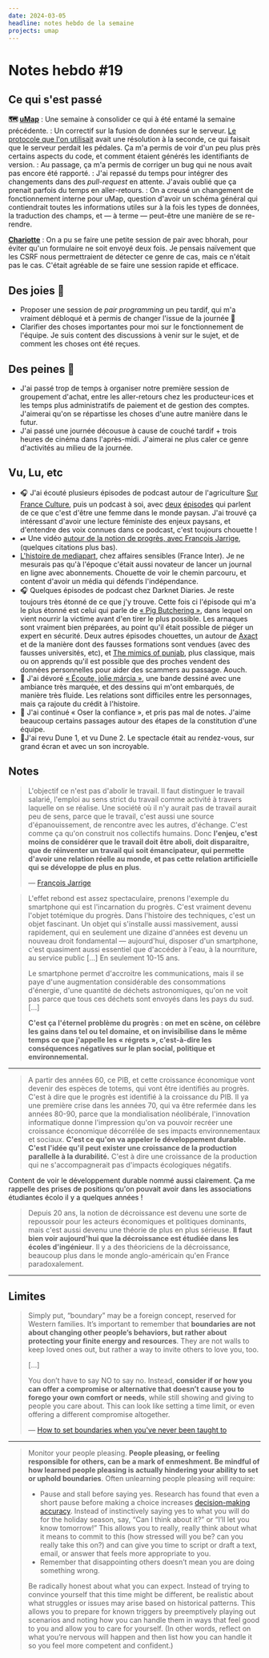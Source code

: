 ```yaml
---
date: 2024-03-05
headline: notes hebdo de la semaine
projects: umap
---
```

# Notes hebdo #19

## Ce qui s'est passé

**🗺️ [uMap](https://umap-projet.org)**
: Une semaine à consolider ce qui à été entamé la semaine précédente.
: Un correctif sur la fusion de données sur le serveur. [Le protocole que l'on utilisait](https://developer.mozilla.org/en-US/docs/Web/HTTP/Headers/Last-Modified) avait une résolution à la seconde, ce qui faisait que le serveur perdait les pédales. Ça m'a permis de voir d'un peu plus près certains aspects du code, et comment étaient générés les identifiants de version.
: Au passage, ça m'a permis de corriger un bug qui ne nous avait pas encore été rapporté.
: J'ai repassé du temps pour intégrer des changements dans des *pull-request* en attente. J'avais oublié que ça prenait parfois du temps en aller-retours.
: On a creusé un changement de fonctionnement interne pour uMap, question d'avoir un schéma général qui contiendrait toutes les informations utiles sur à la fois les types de données, la traduction des champs, et — à terme — peut-être une manière de se re-rendre.

**[Chariotte](https://chariotte.fr/)**
: On a pu se faire une petite session de pair avec bhorah, pour éviter qu'un formulaire ne soit envoyé deux fois. Je pensais naïvement que les CSRF nous permettraient de détecter ce genre de cas, mais ce n'était pas le cas. C'était agréable de se faire une session rapide et efficace. 

## Des joies 🤗

- Proposer une session de *pair programming* un peu tardif, qui m'a vraiment débloqué et à permis de changer l'issue de la journée 🥳
- Clarifier des choses importantes pour moi sur le fonctionnement de l'équipe. Je suis content des discussions à venir sur le sujet, et de comment les choses ont été reçues.

## Des peines 😬

- J'ai passé trop de temps à organiser notre première session de groupement d'achat, entre les aller-retours chez les producteur·ices et les temps plus administratifs de paiement et de gestion des comptes. J'aimerai qu'on se répartisse les choses d'une autre manière dans le futur.
- J'ai passé une journée décousue à cause de couché tardif + trois heures de cinéma dans l'après-midi. J'aimerai ne plus caler ce genre d'activités au milieu de la journée.

## Vu, Lu, etc
- 🎧 J'ai écouté plusieurs épisodes de podcast autour de l'agriculture [Sur France Culture](https://www.radiofrance.fr/franceculture/podcasts/serie-agriculteurs-le-temps-des-revoltes), puis un podcast à soi, avec [deux](https://www.arteradio.com/son/61680825/paysannes_en_lutte_1_2 ) [épisodes](https://www.arteradio.com/son/61681527/paysannes_en_lutte_2_2) qui parlent de ce que c'est d'être une femme dans le monde paysan. J'ai trouvé ça intéressant d'avoir une lecture féministe des enjeux paysans, et d'entendre des voix connues dans ce podcast, c'est toujours chouette !
- ⏯ Une vidéo [autour de la notion de progrès, avec François Jarrige](https://www.youtube.com/watch?v=i65icff3g8k&t=4491s), (quelques citations plus bas).
- [L'histoire de mediapart](https://www.radiofrance.fr/franceinter/podcasts/affaires-sensibles/affaires-sensibles-du-lundi-12-fevrier-2024-4735812), chez affaires sensibles (France Inter). Je ne mesurais pas qu'à l'époque c'était aussi novateur de lancer un journal en ligne avec abonnements. Chouette de voir le chemin parcouru, et content d'avoir un média qui défends l'indépendance.
- 🎧 Quelques épisodes de podcast chez Darknet Diaries. Je reste toujours très étonné de ce que j'y trouve. Cette fois ci l'épisode qui m'a le plus étonné est celui qui parle de [« Pig Butchering »](https://darknetdiaries.com/episode/141/), dans lequel on vient nourrir la victime avant d'en tirer le plus possible. Les arnaques sont vraiment bien préparées, au point qu'il était possible de piéger un expert en sécurité. Deux autres épisodes chouettes, un autour de [Axact](https://darknetdiaries.com/episode/142/) et de la manière dont des fausses formations sont vendues (avec des fausses universités, etc), et [The mimics of punjab](https://darknetdiaries.com/episode/138/), plus classique, mais ou on apprends qu'il est possible que des proches vendent des données personnelles pour aider des scammers au passage. Aouch.
- 📘 J'ai dévoré [« Écoute, jolie márcia »](https://www.caetla.fr/Ecoute-jolie-Marcia), une bande dessiné avec une ambiance très marquée, et des dessins qui m'ont embarqués, de manière très fluide. Les relations sont difficiles entre les personnages, mais ça rajoute du crédit à l'histoire.
- 📖 J'ai continué « Oser la confiance », et pris pas mal de notes. J'aime beaucoup certains passages autour des étapes de la constitution d'une équipe.
- 🍿J'ai revu Dune 1, et vu Dune 2. Le spectacle était au rendez-vous, sur grand écran et avec un son incroyable. 

## Notes

> L'objectif ce n'est pas d'abolir le travail. Il faut distinguer le travail salarié, l'emploi au sens strict du travail comme activité à travers laquelle on se réalise. Une société où il n'y aurait pas de travail aurait peu de sens, parce que le travail, c'est aussi une source d'épanouissement, de rencontre avec les autres, d'échange. C'est comme ça qu'on construit nos collectifs humains. Donc **l'enjeu, c'est moins de considérer que le travail doit être aboli, doit disparaitre, que de réinventer un travail qui soit émancipateur, qui permette d'avoir une relation réelle au monde, et pas cette relation artificielle qui se développe de plus en plus**.
> 
> — [François Jarrige](https://www.youtube.com/watch?v=i65icff3g8k&t=4491s)

> L'effet rebond est assez spectaculaire, prenons l'exemple du smartphone qui est l'incarnation du progrès. C'est vraiment devenu l'objet totémique du progrès. Dans l'histoire des techniques, c'est un objet fascinant. Un objet qui s'installe aussi massivement, aussi rapidement, qui en seulement une dizaine d'années est devenu un nouveau droit fondamental — aujourd'hui, disposer d'un smartphone, c'est quasiment aussi essentiel que d'accéder à l'eau, à la nourriture, au service public [...] En seulement 10-15 ans.
> 
> Le smartphone permet d'accroitre les communications, mais il se paye d'une augmentation considérable des consommations d'énergie, d'une quantité de déchets astronomiques, qu'on ne voit pas parce que tous ces déchets sont envoyés dans les pays du sud. [...]
> 
> **C'est ça l'éternel problème du progrès : on met en scène, on célèbre les gains dans tel ou tel domaine, et on invisibilise dans le même temps ce que j'appelle les « régrets », c'est-à-dire les conséquences négatives sur le plan social, politique et environnemental.** 

---

> A partir des années 60, ce PIB, et cette croissance économique vont devenir des espèces de totems, qui vont être identifiés au progrès. C'est à dire que le progrès est identifié à la croissance du PIB. Il ya une première crise dans les années 70, qui va être refermée dans les années 80-90, parce que la mondialisation néolibérale, l'innovation informatique donne l'impression qu'on va pouvoir recréer une croissance économique décorrélée  de ses impacts environnementaux et sociaux. **C'est ce qu'on va appeler le développement durable. C'est l'idée qu'il peut exister une croissance de la production parallelle à la durabilité.** C'est à dire une croissance de la production qui ne s'accompagnerait pas d'impacts écologiques négatifs. 

Content de voir le développement durable nommé aussi clairement. Ça me rappelle des prises de positions qu'on pouvait avoir dans les associations étudiantes écolo il y a quelques années !

> Depuis 20 ans, la notion de décroissance est devenu une sorte de repoussoir pour les acteurs économiques et politiques dominants, mais c'est aussi devenu une théorie de plus en plus sérieuse. **Il faut bien voir aujourd'hui que la décroissance est étudiée dans les écoles d'ingénieur**. Il y a des théoriciens de la décroissance, beaucoup plus dans le monde anglo-américain qu'en France paradoxalement.

---

## Limites

> Simply put, “boundary” may be a foreign concept, reserved for Western families. It’s important to remember that **boundaries are not about changing other people’s behaviors, but rather about protecting your finite energy and resources**. They are not walls to keep loved ones out, but rather a way to invite others to love you, too.
> 
> [...]
> 
> You don’t have to say NO to say no. Instead, **consider if or how you can offer a compromise or alternative that doesn’t cause you to forego your own comfort or needs**, while still showing and giving to people you care about. This can look like setting a time limit, or even offering a different compromise altogether.
> 
> — [How to set boundaries when you've never been taught to](https://greatergood.berkeley.edu/article/item/how_to_set_boundaries_when_youve_never_been_taught_how)

---

> Monitor your people pleasing. **People pleasing, or feeling responsible for others, can be a mark of enmeshment. Be mindful of how learned people pleasing is actually hindering your ability to set or uphold boundaries**. Often unlearning people pleasing will require:
> 
> - Pause and stall before saying yes. Research has found that even a short pause before making a choice increases [decision-making accuracy](https://www.verywellmind.com/decision-making-strategies-2795483). Instead of instinctively saying yes to what you will do for the holiday season, say, “Can I think about it?” or “I’ll let you know tomorrow!” This allows you to really, really think about what it means to commit to this (how stressed will you be? can you really take this on?) and can give you time to script or draft a text, email, or answer that feels more appropriate to you.
> - Remember that disappointing others doesn’t mean you are doing something wrong.
>   
> Be radically honest about what you can expect. Instead of trying to convince yourself that this time might be different, be realistic about what struggles or issues may arise based on historical patterns. This allows you to prepare for known triggers by preemptively playing out scenarios and noting how you can handle them in ways that feel good to you and allow you to care for yourself. (In other words, reflect on what you’re nervous will happen and then list how you can handle it so you feel more competent and confident.)
